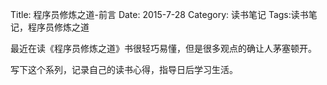 Title: 程序员修炼之道-前言
Date: 2015-7-28 
Category: 读书笔记
Tags:读书笔记，程序员修炼之道

最近在读《程序员修炼之道》书很轻巧易懂，但是很多观点的确让人茅塞顿开。

写下这个系列，记录自己的读书心得，指导日后学习生活。

